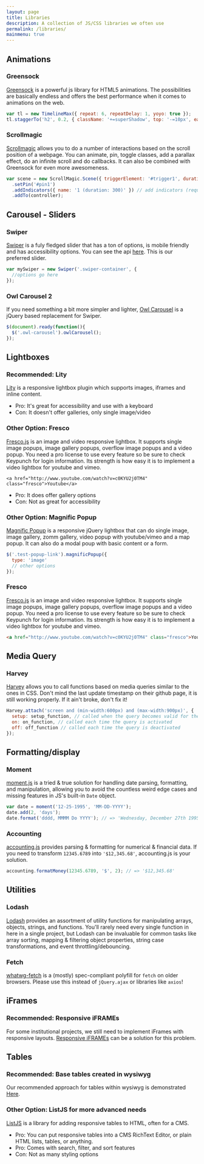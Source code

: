 ```yaml
---
layout: page
title: Libraries
description: A collection of JS/CSS libraries we often use
permalink: /libraries/
mainmenu: true
---
```


## Animations

### Greensock

[Greensock](https://greensock.com/) is a powerful js library for HTML5 animations. The possibilities are basically endless and offers the best performance when it comes to animations on the web.

```js
var tl = new TimelineMax({ repeat: 6, repeatDelay: 1, yoyo: true });
tl.staggerTo('h2', 0.2, { className: '+=superShadow', top: '-=10px', ease: Power1.easeIn }, '0.3', 'start');
```

### Scrollmagic

[Scrollmagic](http://scrollmagic.io/) allows you to do a number of interactions based on the scroll position of a webpage. You can animate, pin, toggle classes, add a parallax effect, do an infinite scroll and do callbacks. It can also be combined with Greensock for even more awesomeness.

```js
var scene = new ScrollMagic.Scene({ triggerElement: '#trigger1', duration: 300 })
  .setPin('#pin1')
  .addIndicators({ name: '1 (duration: 300)' }) // add indicators (requires plugin)
  .addTo(controller);
```

## Carousel - Sliders

### Swiper

[Swiper](http://idangero.us/swiper) is a fuly fledged slider that has a ton of options, is mobile friendly and has accessibility options. You can see the api [here](http://idangero.us/swiper/api). This is our preferred slider.

```js
var mySwiper = new Swiper('.swiper-container', {
  //options go here
});
```

### Owl Carousel 2

If you need something a bit more simpler and lighter, [Owl Carousel](https://owlcarousel2.github.io/OwlCarousel2/) is a jQuery based replacement for Swiper.

```js
$(document).ready(function(){
  $('.owl-carousel').owlCarousel();
});
```

## Lightboxes

### Recommended: Lity

[Lity](https://sorgalla.com/lity/) is a responsive lightbox plugin which supports images, iframes and inline content.
- Pro: It's great for accessibility and use with a keyboard
- Con: It doesn't offer galleries, only single image/video

### Other Option: Fresco

[Fresco.js](http://www.frescojs.com/) is an image and video responsive lightbox. It supports single image popups, image gallery popups, overflow image popups and a video popup. You need a pro license to use every feature so be sure to check Keypunch for login information. Its strength is how easy it is to implement a video lightbox for youtube and vimeo.

    <a href="http://www.youtube.com/watch?v=c0KYU2j0TM4" class="fresco">Youtube</a>
- Pro: It does offer gallery options
- Con: Not as great for accessibility

### Other Option: Magnific Popup

[Magnific Popup](http://dimsemenov.com/plugins/magnific-popup/) is a responsive jQuery lightbox that can do single image, image gallery, zomm gallery, video popup with youtube/vimeo and a map popup. It can also do a modal poup with basic content or a form.

```js
$('.test-popup-link').magnificPopup({
  type: 'image'
  // other options
});
```

### Fresco

[Fresco.js](http://www.frescojs.com/) is an image and video responsive lightbox. It supports single image popups, image gallery popups, overflow image popups and a video popup. You need a pro license to use every feature so be sure to check Keypunch for login information. Its strength is how easy it is to implement a video lightbox for youtube and vimeo.

```html
<a href="http://www.youtube.com/watch?v=c0KYU2j0TM4" class="fresco">Youtube</a>
```

## Media Query

### Harvey

[Harvey](http://harvesthq.github.io/harvey/) allows you to call functions based on media queries similar to the ones in CSS. Don't mind the last update timestamp on their github page, it is still working properly. If it ain't broke, don't fix it!

```js
Harvey.attach('screen and (min-width:600px) and (max-width:900px)', {
  setup: setup_function, // called when the query becomes valid for the first time
  on: on_function, // called each time the query is activated
  off: off_function // called each time the query is deactivated
});
```

## Formatting/display

### Moment
[moment.js](https://momentjs.com/) is a tried & true solution for handling date parsing, formatting, and manipulation, allowing you to avoid the countless weird edge cases and missing features in JS's built-in `Date` object.

```js
var date = moment('12-25-1995', 'MM-DD-YYYY');
date.add(2, 'days');
date.format('dddd, MMMM Do YYYY'); // => 'Wednesday, December 27th 1995'
```

### Accounting
[accounting.js](http://openexchangerates.github.io/accounting.js/) provides parsing & formatting for numerical & financial data. If you need to transform `12345.6789` into `'$12,345.68'`, accounting.js is your solution.

```js
accounting.formatMoney(12345.6789, '$', 2); // => '$12,345.68'
```

## Utilities

### Lodash
[Lodash](https://lodash.com/) provides an assortment of utility functions for manipulating arrays, objects, strings, and functions. You'll rarely need every single function in here in a single project, but Lodash can be invaluable for common tasks like array sorting, mapping & filtering object properties, string case transformations, and event throttling/debouncing.

### Fetch
[whatwg-fetch](https://github.github.io/fetch/) is a (mostly) spec-compliant polyfill for `fetch` on older browsers. Please use this instead of `jQuery.ajax` or libraries like `axios`!

## iFrames

### Recommended: Responsive iFRAMEs

For some institutional projects, we still need to implement iFrames with responsive layouts. [Responsive iFRAMEs](https://benmarshall.me/responsive-iframes/) can be a solution for this problem.


## Tables

### Recommended: Base tables created in wysiwyg

Our recommended approach for tables within wysiwyg is demonstrated [Here](https://library.domain7.com/#modules-tables).

### Other Option: ListJS for more advanced needs

[ListJS](https://listjs.com) is a library for adding responsive tables to HTML, often for a CMS.
- Pro: You can put responsive tables into a CMS RichText Editor, or plain HTML lists, tables, or anything.
- Pro: Comes with search, filter, and sort features
- Con: Not as many styling options
